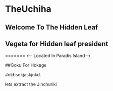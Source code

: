 # TheUchiha

## Welcome To The Hidden Leaf



## Vegeta for Hidden leaf president
=======
<-- Located In Paradis Island-->

##Goku For Hokage

#dkbsdkjaskjnkd.

lets extract the Jinchuriki 
